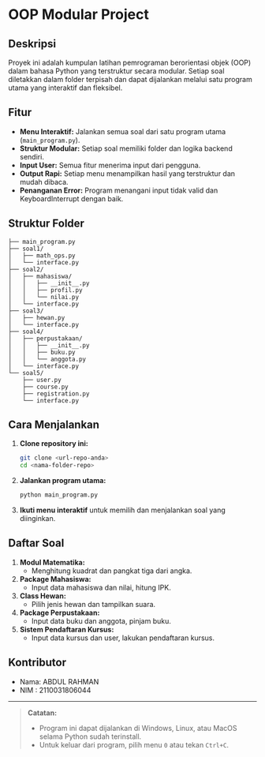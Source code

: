 # OOP Modular Project

## Deskripsi
Proyek ini adalah kumpulan latihan pemrograman berorientasi objek (OOP) dalam bahasa Python yang terstruktur secara modular. Setiap soal diletakkan dalam folder terpisah dan dapat dijalankan melalui satu program utama yang interaktif dan fleksibel.

## Fitur
- **Menu Interaktif:** Jalankan semua soal dari satu program utama (`main_program.py`).
- **Struktur Modular:** Setiap soal memiliki folder dan logika backend sendiri.
- **Input User:** Semua fitur menerima input dari pengguna.
- **Output Rapi:** Setiap menu menampilkan hasil yang terstruktur dan mudah dibaca.
- **Penanganan Error:** Program menangani input tidak valid dan KeyboardInterrupt dengan baik.

## Struktur Folder
```
├── main_program.py
├── soal1/
│   ├── math_ops.py
│   └── interface.py
├── soal2/
│   ├── mahasiswa/
│   │   ├── __init__.py
│   │   ├── profil.py
│   │   └── nilai.py
│   └── interface.py
├── soal3/
│   ├── hewan.py
│   └── interface.py
├── soal4/
│   ├── perpustakaan/
│   │   ├── __init__.py
│   │   ├── buku.py
│   │   └── anggota.py
│   └── interface.py
└── soal5/
    ├── user.py
    ├── course.py
    ├── registration.py
    └── interface.py
```

## Cara Menjalankan
1. **Clone repository ini:**
   ```bash
   git clone <url-repo-anda>
   cd <nama-folder-repo>
   ```
2. **Jalankan program utama:**
   ```bash
   python main_program.py
   ```
3. **Ikuti menu interaktif** untuk memilih dan menjalankan soal yang diinginkan.

## Daftar Soal
1. **Modul Matematika:**
   - Menghitung kuadrat dan pangkat tiga dari angka.
2. **Package Mahasiswa:**
   - Input data mahasiswa dan nilai, hitung IPK.
3. **Class Hewan:**
   - Pilih jenis hewan dan tampilkan suara.
4. **Package Perpustakaan:**
   - Input data buku dan anggota, pinjam buku.
5. **Sistem Pendaftaran Kursus:**
   - Input data kursus dan user, lakukan pendaftaran kursus.

## Kontributor
- Nama: ABDUL RAHMAN   
- NIM : 2110031806044

---

> **Catatan:**
> - Program ini dapat dijalankan di Windows, Linux, atau MacOS selama Python sudah terinstall.
> - Untuk keluar dari program, pilih menu `0` atau tekan `Ctrl+C`.
